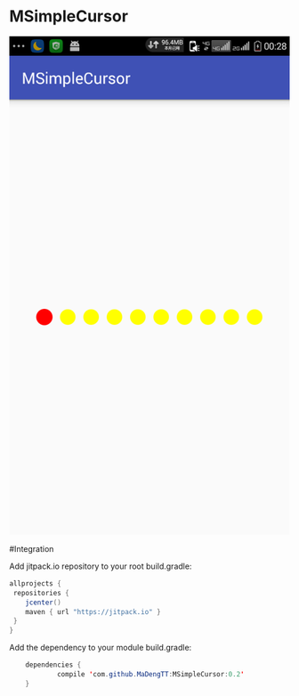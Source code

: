 # MSimpleCursor
![](https://github.com/MaDengTT/MSimpleCursor/blob/master/device.png)

#Integration

Add jitpack.io repository to your root build.gradle:
```java
allprojects {
 repositories {
    jcenter()
    maven { url "https://jitpack.io" }
 }
}
```
Add the dependency to your module build.gradle:
```java
	dependencies {
	        compile 'com.github.MaDengTT:MSimpleCursor:0.2'
	}
```
